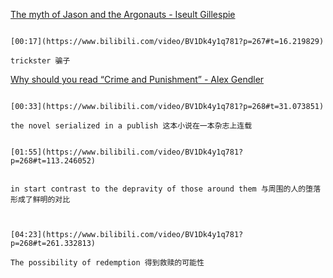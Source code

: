 [The myth of Jason and the Argonauts - Iseult Gillespie](https://www.bilibili.com/video/BV1Dk4y1q781?p=267)

```ad-note

[00:17](https://www.bilibili.com/video/BV1Dk4y1q781?p=267#t=16.219829)

trickster 骗子
```


[Why should you read “Crime and Punishment” - Alex Gendler](https://www.bilibili.com/video/BV1Dk4y1q781?p=268)


```ad-note

[00:33](https://www.bilibili.com/video/BV1Dk4y1q781?p=268#t=31.073851)

the novel serialized in a publish 这本小说在一本杂志上连载
```

```ad-note

[01:55](https://www.bilibili.com/video/BV1Dk4y1q781?p=268#t=113.246052)


in start contrast to the depravity of those around them 与周围的人的堕落形成了鲜明的对比
```

```ad-note


[04:23](https://www.bilibili.com/video/BV1Dk4y1q781?p=268#t=261.332813)

The possibility of redemption 得到救赎的可能性
```
